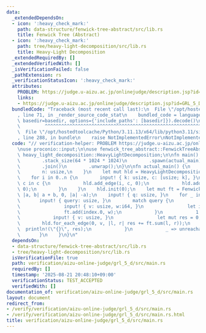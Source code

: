 ```yaml
---
data:
  _extendedDependsOn:
  - icon: ':heavy_check_mark:'
    path: data-structure/fenwick-tree-abstract/src/lib.rs
    title: Fenwick Tree (Abstract)
  - icon: ':heavy_check_mark:'
    path: tree/heavy-light-decomposition/src/lib.rs
    title: Heavy-Light Decomposition
  _extendedRequiredBy: []
  _extendedVerifiedWith: []
  _isVerificationFailed: false
  _pathExtension: rs
  _verificationStatusIcon: ':heavy_check_mark:'
  attributes:
    PROBLEM: https://judge.u-aizu.ac.jp/onlinejudge/description.jsp?id=GRL_5_D
    links:
    - https://judge.u-aizu.ac.jp/onlinejudge/description.jsp?id=GRL_5_D
  bundledCode: "Traceback (most recent call last):\n  File \"/opt/hostedtoolcache/Python/3.11.13/x64/lib/python3.11/site-packages/onlinejudge_verify/documentation/build.py\"\
    , line 71, in _render_source_code_stat\n    bundled_code = language.bundle(stat.path,\
    \ basedir=basedir, options={'include_paths': [basedir]}).decode()\n          \
    \         ^^^^^^^^^^^^^^^^^^^^^^^^^^^^^^^^^^^^^^^^^^^^^^^^^^^^^^^^^^^^^^^^^^^^^^^^^^^^^^^^^\n\
    \  File \"/opt/hostedtoolcache/Python/3.11.13/x64/lib/python3.11/site-packages/onlinejudge_verify/languages/rust.py\"\
    , line 288, in bundle\n    raise NotImplementedError\nNotImplementedError\n"
  code: "// verification-helper: PROBLEM https://judge.u-aizu.ac.jp/onlinejudge/description.jsp?id=GRL_5_D\n\
    \nuse proconio::input;\n\nuse fenwick_tree_abstract::FenwickTreeAbstract;\nuse\
    \ heavy_light_decomposition::HeavyLightDecomposition;\n\nfn main() {\n    std::thread::Builder::new()\n\
    \        .stack_size(64 * 1024 * 1024)\n        .spawn(actual_main)\n        .unwrap()\n\
    \        .join()\n        .unwrap();\n}\n\nfn actual_main() {\n    input! {\n\
    \        n: usize,\n    }\n    let mut hld = HeavyLightDecomposition::<usize>::new(n);\n\
    \    for i in 0..n {\n        input! { k: usize, c: [usize; k], }\n        for\
    \ c in c {\n            hld.add_edge(i, c, 0);\n            hld.add_edge(c, i,\
    \ 0);\n        }\n    }\n    hld.init(0);\n    let mut ft = FenwickTreeAbstract::<i64>::new(n,\
    \ |a, b| a + b, 0, |a| -a);\n    input! { q: usize, }\n    for _ in 0..q {\n \
    \       input! { query: usize, }\n        match query {\n            0 => {\n\
    \                input! { v: usize, w:i64, }\n                let index = hld.index(v);\n\
    \                ft.add(index.0, w);\n            }\n            1 => {\n    \
    \            input! { v: usize, }\n                let mut res = 0;\n        \
    \        hld.for_each_edge(0, v, |l, r| res += ft.sum(l, r));\n              \
    \  println!(\"{}\", res);\n            }\n            _ => unreachable!(),\n \
    \       }\n    }\n}\n"
  dependsOn:
  - data-structure/fenwick-tree-abstract/src/lib.rs
  - tree/heavy-light-decomposition/src/lib.rs
  isVerificationFile: true
  path: verification/aizu-online-judge/grl_5_d/src/main.rs
  requiredBy: []
  timestamp: '2025-08-21 20:48:10+09:00'
  verificationStatus: TEST_ACCEPTED
  verifiedWith: []
documentation_of: verification/aizu-online-judge/grl_5_d/src/main.rs
layout: document
redirect_from:
- /verify/verification/aizu-online-judge/grl_5_d/src/main.rs
- /verify/verification/aizu-online-judge/grl_5_d/src/main.rs.html
title: verification/aizu-online-judge/grl_5_d/src/main.rs
---
```

